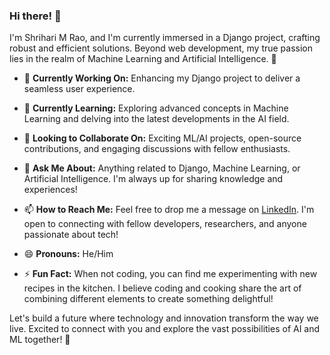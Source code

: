 ### Hi there! 👋

I'm Shrihari M Rao, and I'm currently immersed in a Django project, crafting robust and efficient solutions. Beyond web development, my true passion lies in the realm of Machine Learning and Artificial Intelligence. 🚀

- 🔭 **Currently Working On:** Enhancing my Django project to deliver a seamless user experience.

- 🌱 **Currently Learning:** Exploring advanced concepts in Machine Learning and delving into the latest developments in the AI field.

- 👯 **Looking to Collaborate On:** Exciting ML/AI projects, open-source contributions, and engaging discussions with fellow enthusiasts.

- 💬 **Ask Me About:** Anything related to Django, Machine Learning, or Artificial Intelligence. I'm always up for sharing knowledge and experiences!

- 📫 **How to Reach Me:** Feel free to drop me a message on [LinkedIn](https://www.linkedin.com/in/shriharimrao/). I'm open to connecting with fellow developers, researchers, and anyone passionate about tech!

- 😄 **Pronouns:** He/Him

- ⚡ **Fun Fact:** When not coding, you can find me experimenting with new recipes in the kitchen. I believe coding and cooking share the art of combining different elements to create something delightful!

Let's build a future where technology and innovation transform the way we live. Excited to connect with you and explore the vast possibilities of AI and ML together! 🌟
